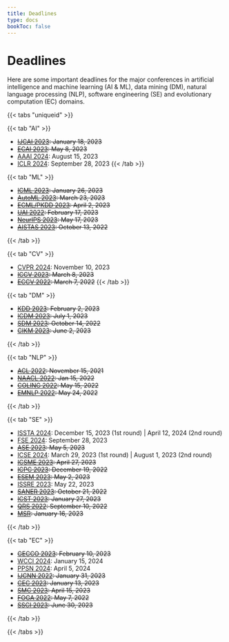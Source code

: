 ```yaml
---
title: Deadlines
type: docs
bookToc: false
---
```


# Deadlines

Here are some important deadlines for the major conferences in artificial intelligence and machine learning (AI & ML), data mining (DM), natural language processing (NLP), software engineering (SE) and evolutionary computation (EC) domains.

{{< tabs "uniqueid" >}}

{{< tab "AI" >}}

- ~~[IJCAI 2023](https://ijcai-23.org/): January 18, 2023~~
- ~~[ECAI 2023](https://ecai2023.eu/): May 8, 2023~~
- [AAAI 2024](https://aaai.org/aaai-conference/): August 15, 2023
- [ICLR 2024](https://iclr.cc/): September 28, 2023
{{< /tab >}}

{{< tab "ML" >}}

- ~~[ICML 2023](https://icml.cc/Conferences/2023): January 26, 2023~~
- ~~[AutoML 2023](https://2023.automl.cc/): March 23, 2023~~
- ~~[ECML/PKDD 2023](https://2023.ecmlpkdd.org/): April 2, 2023~~
- ~~[UAI 2022](https://www.auai.org/uai2023/): February 17, 2023~~
- ~~[NeurIPS 2023](https://nips.cc/): May 17, 2023~~
- ~~[AISTAS 2023](https://aistats.org/): October 13, 2022~~

{{< /tab >}}

{{< tab "CV" >}}
- [CVPR 2024](https://cvpr.thecvf.com/Conferences/2024): November 10, 2023
- ~~[ICCV 2023](https://iccv2023.thecvf.com/): March 8, 2023~~
- ~~[ECCV 2022](https://eccv2022.ecva.net/): March 7, 2022~~
{{< /tab >}}

{{< tab "DM" >}}

- ~~[KDD 2023](https://kdd.org/kdd2023/): February 2, 2023~~
- ~~[ICDM 2023](http://www.cloud-conf.net/icdm2023/index.html): July 1, 2023~~
- ~~[SDM 2023](https://www.siam.org/conferences/cm/conference/sdm23): October 14, 2022~~
- ~~[CIKM 2023](https://cikm2023.github.io/): June 2, 2023~~

{{< /tab >}}

{{< tab "NLP" >}}

- ~~[ACL 2022](https://www.2022.aclweb.org/): November 15, 2021~~
- ~~[NAACL 2022](https://2022.naacl.org/): Jan 15, 2022~~
- ~~[COLING 2022](https://coling2022.org/): May 15, 2022~~
- ~~[EMNLP 2022](https://2022.emnlp.org/): May 24, 2022~~

{{< /tab >}}

{{< tab "SE" >}}

- [ISSTA 2024](): December 15, 2023 (1st round) | April 12, 2024 (2nd round)
- [FSE 2024](https://conf.researchr.org/home/fse-2024): September 28, 2023
- ~~[ASE 2023](https://conf.researchr.org/track/ase-2023/ase-2023-papers): May 5, 2023~~
- [ICSE 2024](https://conf.researchr.org/home/icse-2024): March 29, 2023 (1st round) | August 1, 2023 (2nd round)
- ~~[ICSME 2023](https://conf.researchr.org/track/icsme-2023/icsme-2023-papers): April 27, 2023~~
- ~~[ICPC 2023](https://conf.researchr.org/home/icpc-2023): December 19, 2022~~
- ~~[ESEM 2023](https://conf.researchr.org/home/esem-2023): May 2, 2023~~
- [ISSRE 2023](https://issre2022.github.io/): May 22, 2023
- ~~[SANER 2023](https://saner2023.must.edu.mo/): October 21, 2022~~
- ~~[ICST 2023](https://conf.researchr.org/home/icst-2023): January 27, 2023~~
- ~~[QRS 2022](https://qrs22.techconf.org/): September 10, 2022~~
- ~~[MSR](https://conf.researchr.org/home/msr-2023): January 16, 2023~~

{{< /tab >}}

{{< tab "EC" >}}

- ~~[GECCO 2023](https://gecco-2023.sigevo.org/HomePage): February 10, 2023~~
- [WCCI 2024](https://wcci2024.org/): January 15, 2024
- [PPSN 2024](https://ppsn2024.fh-ooe.at/): April 5, 2024
- ~~[IJCNN 2022](): January 31, 2023~~
- ~~[CEC 2023](https://2023.ieee-cec.org/): January 13, 2023~~
- ~~[SMC 2023](https://ieeesmc2023.org/): April 15, 2023~~
- ~~[FOGA 2022](https://www.fhv.at/foga2021/): May 7, 2022~~
- ~~[SSCI 2023](https://attend.ieee.org/ssci-2023/): June 30, 2023~~

{{< /tab >}}

{{< /tabs >}}
